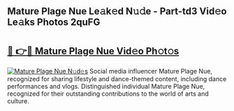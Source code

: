 ## Mature Plage Nue Le𝚊k𝚎d N𝚞𝚍e - Part-td3 Vid𝚎o Le𝚊ks Photos 2quFG

# <h2><a href="http://fb33k7.evod.top/?m=Mature+Plage+Nue">🔗 👉🔴 Mature Plage Nue Vid𝚎o Ph𝚘t𝚘s</a></h2>

[![Mature Plage Nue N𝚞d𝚎s](https://i.imgur.com/8V9OHl7.gif)](http://fb33k7.evod.top/?m=Mature+Plage+Nue)
Social media influencer Mature Plage Nue, recognized for sharing lifestyle and dance-themed content, including dance performances and vlogs. Distinguished individual Mature Plage Nue, recognized for their outstanding contributions to the world of arts and culture. 
